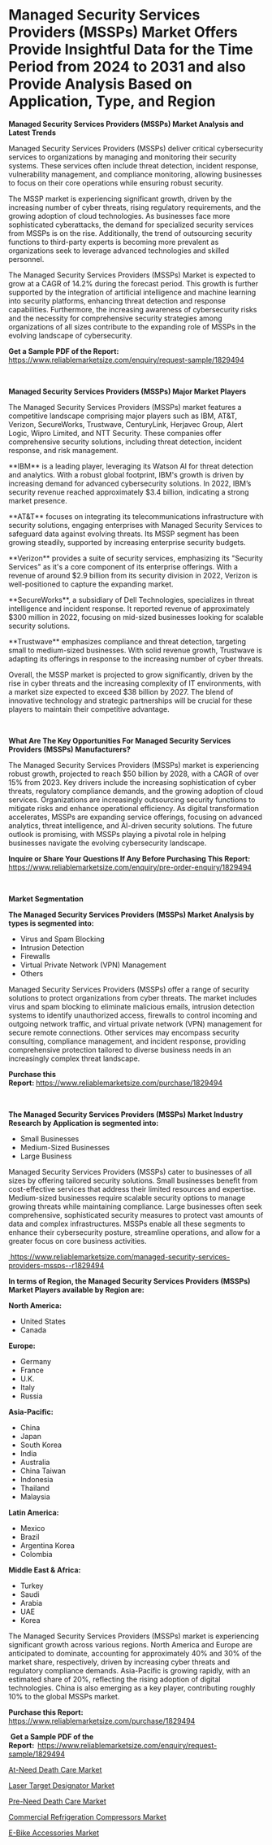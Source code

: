<p><h1>Managed Security Services Providers (MSSPs) Market Offers Provide Insightful Data for the Time Period from 2024 to 2031 and also Provide Analysis Based on Application, Type, and Region</h1></p><p><strong>Managed Security Services Providers (MSSPs) Market Analysis and Latest Trends</strong></p>
<p><p>Managed Security Services Providers (MSSPs) deliver critical cybersecurity services to organizations by managing and monitoring their security systems. These services often include threat detection, incident response, vulnerability management, and compliance monitoring, allowing businesses to focus on their core operations while ensuring robust security.</p><p>The MSSP market is experiencing significant growth, driven by the increasing number of cyber threats, rising regulatory requirements, and the growing adoption of cloud technologies. As businesses face more sophisticated cyberattacks, the demand for specialized security services from MSSPs is on the rise. Additionally, the trend of outsourcing security functions to third-party experts is becoming more prevalent as organizations seek to leverage advanced technologies and skilled personnel.</p><p>The Managed Security Services Providers (MSSPs) Market is expected to grow at a CAGR of 14.2% during the forecast period. This growth is further supported by the integration of artificial intelligence and machine learning into security platforms, enhancing threat detection and response capabilities. Furthermore, the increasing awareness of cybersecurity risks and the necessity for comprehensive security strategies among organizations of all sizes contribute to the expanding role of MSSPs in the evolving landscape of cybersecurity.</p></p>
<p><strong>Get a Sample PDF of the Report:&nbsp;</strong> <a href="https://www.reliablemarketsize.com/enquiry/request-sample/1829494?utm_campaign=1510&utm_medium=2&utm_source=Github&utm_content=ia&utm_term=15102024&utm_id=managed-security-services-providers-mssps">https://www.reliablemarketsize.com/enquiry/request-sample/1829494</a></p>
<p>&nbsp;</p>
<p><strong>Managed Security Services Providers (MSSPs) Major Market Players</strong></p>
<p><p>The Managed Security Services Providers (MSSPs) market features a competitive landscape comprising major players such as IBM, AT&T, Verizon, SecureWorks, Trustwave, CenturyLink, Herjavec Group, Alert Logic, Wipro Limited, and NTT Security. These companies offer comprehensive security solutions, including threat detection, incident response, and risk management.</p><p>**IBM** is a leading player, leveraging its Watson AI for threat detection and analytics. With a robust global footprint, IBM's growth is driven by increasing demand for advanced cybersecurity solutions. In 2022, IBM’s security revenue reached approximately $3.4 billion, indicating a strong market presence.</p><p>**AT&T** focuses on integrating its telecommunications infrastructure with security solutions, engaging enterprises with Managed Security Services to safeguard data against evolving threats. Its MSSP segment has been growing steadily, supported by increasing enterprise security budgets.</p><p>**Verizon** provides a suite of security services, emphasizing its "Security Services" as it's a core component of its enterprise offerings. With a revenue of around $2.9 billion from its security division in 2022, Verizon is well-positioned to capture the expanding market.</p><p>**SecureWorks**, a subsidiary of Dell Technologies, specializes in threat intelligence and incident response. It reported revenue of approximately $300 million in 2022, focusing on mid-sized businesses looking for scalable security solutions.</p><p>**Trustwave** emphasizes compliance and threat detection, targeting small to medium-sized businesses. With solid revenue growth, Trustwave is adapting its offerings in response to the increasing number of cyber threats.</p><p>Overall, the MSSP market is projected to grow significantly, driven by the rise in cyber threats and the increasing complexity of IT environments, with a market size expected to exceed $38 billion by 2027. The blend of innovative technology and strategic partnerships will be crucial for these players to maintain their competitive advantage.</p></p>
<p>&nbsp;</p>
<p><strong>What Are The Key Opportunities For Managed Security Services Providers (MSSPs) Manufacturers?</strong></p>
<p><p>The Managed Security Services Providers (MSSPs) market is experiencing robust growth, projected to reach $50 billion by 2028, with a CAGR of over 15% from 2023. Key drivers include the increasing sophistication of cyber threats, regulatory compliance demands, and the growing adoption of cloud services. Organizations are increasingly outsourcing security functions to mitigate risks and enhance operational efficiency. As digital transformation accelerates, MSSPs are expanding service offerings, focusing on advanced analytics, threat intelligence, and AI-driven security solutions. The future outlook is promising, with MSSPs playing a pivotal role in helping businesses navigate the evolving cybersecurity landscape.</p></p>
<p><strong>Inquire or Share Your Questions If Any Before Purchasing This Report:</strong> <a href="https://www.reliablemarketsize.com/enquiry/pre-order-enquiry/1829494?utm_campaign=1510&utm_medium=2&utm_source=Github&utm_content=ia&utm_term=15102024&utm_id=managed-security-services-providers-mssps">https://www.reliablemarketsize.com/enquiry/pre-order-enquiry/1829494</a></p>
<p>&nbsp;</p>
<p><strong>Market Segmentation</strong></p>
<p><strong>The Managed Security Services Providers (MSSPs) Market Analysis by types is segmented into:</strong></p>
<p><ul><li>Virus and Spam Blocking</li><li>Intrusion Detection</li><li>Firewalls</li><li>Virtual Private Network (VPN) Management</li><li>Others</li></ul></p>
<p><p>Managed Security Services Providers (MSSPs) offer a range of security solutions to protect organizations from cyber threats. The market includes virus and spam blocking to eliminate malicious emails, intrusion detection systems to identify unauthorized access, firewalls to control incoming and outgoing network traffic, and virtual private network (VPN) management for secure remote connections. Other services may encompass security consulting, compliance management, and incident response, providing comprehensive protection tailored to diverse business needs in an increasingly complex threat landscape.</p></p>
<p><strong>Purchase this Report:&nbsp;</strong><a href="https://www.reliablemarketsize.com/purchase/1829494?utm_campaign=1510&utm_medium=2&utm_source=Github&utm_content=ia&utm_term=15102024&utm_id=managed-security-services-providers-mssps">https://www.reliablemarketsize.com/purchase/1829494</a></p>
<p>&nbsp;</p>
<p><strong>The Managed Security Services Providers (MSSPs) Market Industry Research by Application is segmented into:</strong></p>
<p><ul><li>Small Businesses</li><li>Medium-Sized Businesses</li><li>Large Business</li></ul></p>
<p><p>Managed Security Services Providers (MSSPs) cater to businesses of all sizes by offering tailored security solutions. Small businesses benefit from cost-effective services that address their limited resources and expertise. Medium-sized businesses require scalable security options to manage growing threats while maintaining compliance. Large businesses often seek comprehensive, sophisticated security measures to protect vast amounts of data and complex infrastructures. MSSPs enable all these segments to enhance their cybersecurity posture, streamline operations, and allow for a greater focus on core business activities.</p></p>
<p><a href="https://www.reliablemarketsize.com/managed-security-services-providers-mssps--r1829494?utm_campaign=1510&utm_medium=2&utm_source=Github&utm_content=ia&utm_term=15102024&utm_id=managed-security-services-providers-mssps">&nbsp;https://www.reliablemarketsize.com/managed-security-services-providers-mssps--r1829494</a></p>
<p><strong>In terms of Region, the Managed Security Services Providers (MSSPs) Market Players available by Region are:</strong></p>
<p>
    <p> <strong> North America: </strong>
        <ul>
            <li>United States</li>
            <li>Canada</li>
        </ul>
        </p> 
    <p> <strong> Europe: </strong>
        <ul>
            <li>Germany</li>
            <li>France</li>
            <li>U.K.</li>
            <li>Italy</li>
            <li>Russia</li>
        </ul>
        </p> 
    <p> <strong> Asia-Pacific: </strong>
        <ul>
            <li>China</li>
            <li>Japan</li>
            <li>South Korea</li>
            <li>India</li>
            <li>Australia</li>
            <li>China Taiwan</li>
            <li>Indonesia</li>
            <li>Thailand</li>
            <li>Malaysia</li>
        </ul>
        </p> 
    <p> <strong> Latin America: </strong>
        <ul>
            <li>Mexico</li>
            <li>Brazil</li>
            <li>Argentina Korea</li>
            <li>Colombia</li>
        </ul>
        </p> 
    <p> <strong> Middle East & Africa: </strong>
        <ul>
            <li>Turkey</li>
            <li>Saudi</li>
            <li>Arabia</li>
            <li>UAE</li>
            <li>Korea</li>
        </ul>
    </p>
    </p>
<p><p>The Managed Security Services Providers (MSSPs) market is experiencing significant growth across various regions. North America and Europe are anticipated to dominate, accounting for approximately 40% and 30% of the market share, respectively, driven by increasing cyber threats and regulatory compliance demands. Asia-Pacific is growing rapidly, with an estimated share of 20%, reflecting the rising adoption of digital technologies. China is also emerging as a key player, contributing roughly 10% to the global MSSPs market.</p></p>
<p><strong>Purchase this Report: </strong><a href="https://www.reliablemarketsize.com/purchase/1829494?utm_campaign=1510&utm_medium=2&utm_source=Github&utm_content=ia&utm_term=15102024&utm_id=managed-security-services-providers-mssps">https://www.reliablemarketsize.com/purchase/1829494</a></p>
<p>&nbsp;<strong>Get a Sample PDF of the Report:&nbsp;&nbsp;</strong><a href="https://www.reliablemarketsize.com/enquiry/request-sample/1829494?utm_campaign=1510&utm_medium=2&utm_source=Github&utm_content=ia&utm_term=15102024&utm_id=managed-security-services-providers-mssps">https://www.reliablemarketsize.com/enquiry/request-sample/1829494</a></p>
<p><strong></strong></p>
<p><p><a href="https://github.com/caylabradq/Market-Research-Report-List-1/blob/main/at-need-death-care-market.md?utm_campaign=1510&utm_medium=2&utm_source=Github&utm_content=ia&utm_term=15102024&utm_id=managed-security-services-providers-mssps">At-Need Death Care Market</a></p><p><a href="https://issuu.com/reportprime-2/docs/laser-target-designator-market-size_b989dd85ae67c5?utm_campaign=1510&utm_medium=2&utm_source=Github&utm_content=ia&utm_term=15102024&utm_id=managed-security-services-providers-mssps">Laser Target Designator Market</a></p><p><a href="https://github.com/danielpfuprb/Market-Research-Report-List-1/blob/main/pre-need-death-care-market.md?utm_campaign=1510&utm_medium=2&utm_source=Github&utm_content=ia&utm_term=15102024&utm_id=managed-security-services-providers-mssps">Pre-Need Death Care Market</a></p><p><a href="https://issuu.com/reportprime-2/docs/commercial-refrigeration-compressor_3909ff15b60e1c?utm_campaign=1510&utm_medium=2&utm_source=Github&utm_content=ia&utm_term=15102024&utm_id=managed-security-services-providers-mssps">Commercial Refrigeration Compressors Market</a></p><p><a href="https://www.linkedin.com/pulse/global-e-bike-accessories-market-product-types-applications-regional-whsnc?utm_campaign=1510&utm_medium=2&utm_source=Github&utm_content=ia&utm_term=15102024&utm_id=managed-security-services-providers-mssps">E-Bike Accessories Market</a></p></p>